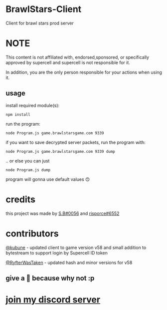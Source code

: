 # BrawlStars-Client
Client for brawl stars prod server

# NOTE
This content is not affiliated with, endorsed,sponsored, or specifically approved by supercell and supercell is not responsible for it.

In addition, you are the only person responsible for your actions when using it.

## usage 
install required module(s):
```
npm install 
```
run the program:
```
node Program.js game.brawlstarsgame.com 9339
```
if you want to save decrypted server packets, run the program with:
```
node Program.js game.brawlstarsgame.com 9339 dump
```
.. or else you can just
```
node Program.js dump
```
program will gonna use default values 🙃

# credits
this project was made by [S.B#0056](https://github.com/HaccerCat) and [risporce#6552](https://github.com/risporce)

# contributors
[@kubune](https://github.com/kubune) - updated client to game version v58 and small addition to bytestream to support login by Supercell ID token 

[@RyfterWasTaken](https://github.com/RyfterWasTaken) - updated hash and minor versions for v58

## give a 🌟 because why not :p

# [join my discord server](https://discord.gg/b2ejYcJjqA)
